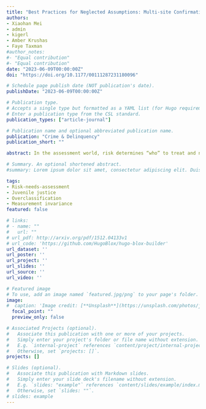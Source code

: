 ```yaml
---
title: "Best Practices for Neglected Assumptions: Multi-site Confirmation of the MPACT-6"
authors:
- Xiaohan Mei
- admin
- kigerl
- Amber Krushas
- Faye Taxman
#author_notes:
#- "Equal contribution"
#- "Equal contribution"
date: "2023-06-09T00:00:00Z"
doi: "https://doi.org/10.1177/00111287231180096"

# Schedule page publish date (NOT publication's date).
publishDate: "2023-06-09T00:00:00Z"

# Publication type.
# Accepts a single type but formatted as a YAML list (for Hugo requirements).
# Enter a publication type from the CSL standard.
publication_types: ["article-journal"]

# Publication name and optional abbreviated publication name.
publication: "Crime & Delinquency"
publication_short: ""

abstract: In the assessment world, risk determines “who” to treat and needs determine “what” (Bonta & Andrews, 2016). Yet, for youth, greater emphasis is placed on needs that target recidivism reduction interventions. Unlike risk, needs represent dynamic domains, or latent constructs, requiring testing to assure adequate measurement. We conducted a multi-level, multi-group analysis of the Modified Positive Achievement Change Tool (MPACT) with a 10-state sample of youth (N = 258,464). Findings confirm the validity and reliability of needs domains, and the development of a novel “Global Needs Factor,” a composite summary of needs. Created without criminal history/static measures, needs scales demonstrate predictive accuracy. Further, measurement invariance and aspects of gender and race/ethnicity prediction parity are observed.

# Summary. An optional shortened abstract.
#summary: Lorem ipsum dolor sit amet, consectetur adipiscing elit. Duis posuere tellus ac convallis placerat. Proin tincidunt magna sed ex sollicitudin condimentum.

tags:
- Risk-needs-assessment
- Juvenile justice
- Overclassification
- Measurement invariance
featured: false

# links:
# - name: ""
#   url: ""
# url_pdf: http://arxiv.org/pdf/1512.04133v1
# url_code: 'https://github.com/HugoBlox/hugo-blox-builder'
url_dataset: ''
url_poster: ''
url_project: ''
url_slides: ''
url_source: ''
url_video: ''

# Featured image
# To use, add an image named `featured.jpg/png` to your page's folder. 
image:
#  caption: 'Image credit: [**Unsplash**](https://unsplash.com/photos/jdD8gXaTZsc)'
  focal_point: ""
  preview_only: false

# Associated Projects (optional).
#   Associate this publication with one or more of your projects.
#   Simply enter your project's folder or file name without extension.
#   E.g. `internal-project` references `content/project/internal-project/index.md`.
#   Otherwise, set `projects: []`.
projects: []

# Slides (optional).
#   Associate this publication with Markdown slides.
#   Simply enter your slide deck's filename without extension.
#   E.g. `slides: "example"` references `content/slides/example/index.md`.
#   Otherwise, set `slides: ""`.
# slides: example
---
```

